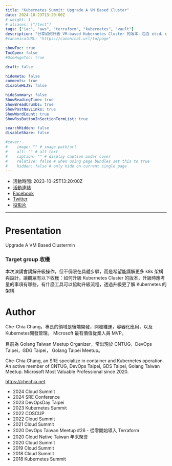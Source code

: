 ```yaml
---
title: "Kubernetes Summit: Upgrade A VM Based Cluster"
date: 2024-10-23T13:20:00Z
# weight: 1
# aliases: ["/test"]
tags: ["iac", "aws", "terraform", "kubernetes", "vault"]
description: "分享如何升級 VM-based Kubernetes Cluster 的版本，包含 etcd、control plane 與 node，從規劃到操作與檢查的完整流程。"
#canonicalURL: "https://canonical.url/to/page"

showToc: true
TocOpen: false
#UseHugoToc: true

draft: false

hidemeta: false
comments: true
disableHLJS: false

hideSummary: false
ShowReadingTime: true
ShowBreadCrumbs: true
ShowPostNavLinks: true
ShowWordCount: true
ShowRssButtonInSectionTermList: true

searchHidden: false
disableShare: false

#cover:
#    image: "" # image path/url
#    alt: "" # alt text
#    caption: "" # display caption under cover
#    relative: false # when using page bundles set this to true
#    hidden: false # only hide on current single page
---
```


- 活動時間: 2023-10-25T13:20:00Z
- [活動連結](https://k8s.ithome.com.tw/2023/session-page/2331)
- [Facebook](https://www.facebook.com/engineer.from.scratch)
- [Twitter](https://twitter.com/chechiachang)
- [投影片](../../slides/2024-10-23-upgrade-k8s-cluster)

---

# Presentation

Upgrade A VM Based Clustermin

### Target group 收穫

本次演講會講解升級操作，但不侷限在具體步驟，而是希望能講解更多 k8s 架構與設計，讓觀眾有以下收穫：如何升級 Kubernetes Cluster 的版本，升級時應考量的事項有哪些，有什麼工具可以協助升級流程，透過升級更了解 Kubernetes 的架構

# Author

Che-Chia Chang，專長的領域是後端開發，開發維運，容器化應用，以及Kubernetes開發管理。
Microsoft 最有價值從業人員 MVP。

目前為 Golang Taiwan Meetup Organizer，常出現於 CNTUG，DevOps Taipei，GDG Taipei， Golang Taipei Meetup。

Che-Chia Chang, an SRE specialize in container and Kubernetes operation. An active member of CNTUG, DevOps Taipei, GDS Taipei, Golang Taiwan Meetup.
Microsoft Most Valuable Professional since 2020.

https://chechia.net

- 2024 Cloud Summit
- 2024 SRE Conference
- 2023 DevOpsDay Taipei
- 2023 Kubernetes Summit
- 2022 COSCUP
- 2022 Cloud Summit
- 2021 Cloud Summit
- 2020 DevOps Taiwan Meetup #26 - 從零開始導入 Terraform
- 2020 Cloud Native Taiwan 年末聚會
- 2020 Cloud Summit
- 2019 Cloud Summit
- 2018 Cloud Summit
- 2018 Kubernetes Summit
